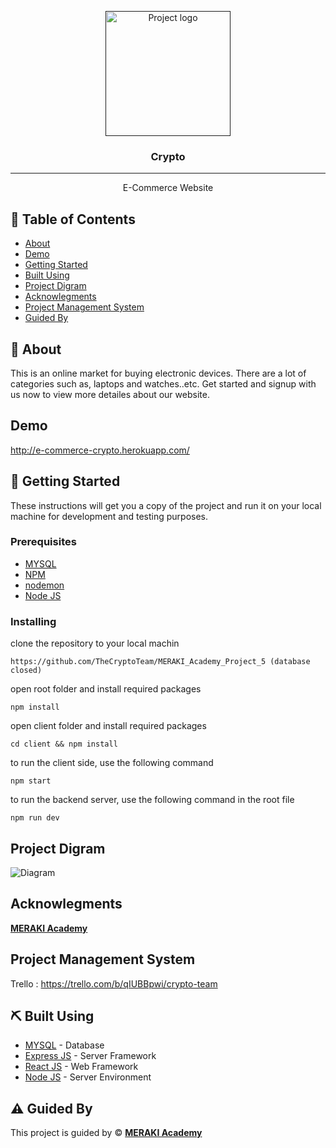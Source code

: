 
<p align="center">
  <a href="" rel="noopener">
 <img width=200px height=200px src="https://res.cloudinary.com/cryptoteam/image/upload/v1644916542/s6s5uvrbwcb3nbisvoiw.svg" alt="Project logo"></a>
</p>

<h3 align="center">Crypto</h3>

---

<p align="center"> E-Commerce Website 

</p>

## 📝 Table of Contents

- [About](#about)
- [Demo](#demo)
- [Getting Started](#getting_started)
- [Built Using](#built_using)
- [Project Digram](#project_digram)
- [Acknowlegments](#acknowlegments)
- [Project Management System](#Project_Management_System)
- [Guided By](#guided_by)

 
## 🧐 About <a name = "about"></a>

This is an online market for buying electronic devices.  There are a lot of categories such as, laptops and watches..etc. Get started and signup with us now to view more detailes about our website.

## Demo <a name = "demo"></a>

http://e-commerce-crypto.herokuapp.com/

## 🏁 Getting Started <a name = "getting_started"></a>
These instructions will get you a copy of the project and run it on your local machine for development and testing purposes.


### Prerequisites

- [MYSQL](https://www.mysql.com/) 
- [NPM](https://docs.npmjs.com/cli/v6/commands/npm-install)
- [nodemon](https://nodemon.io/) 
- [Node JS](https://nodejs.org/en/) 

### Installing

clone the repository to your local machin
```
https://github.com/TheCryptoTeam/MERAKI_Academy_Project_5 (database closed)

```
open root folder and install required packages
```
npm install
```
open client folder and install required packages
```
cd client && npm install
```

to run the client side, use the following command
```
npm start
```
to run the backend server, use the following command in the root file
```
npm run dev
```
## Project Digram <a name = "project_digram"></a>

![Diagram](./img/Data.png)

## Acknowlegments <a name = "acknowlegments"></a>

**[MERAKI Academy](https://www.meraki-academy.org)**
 
##  Project Management System <a name = "Project_Management_System"></a>


Trello : https://trello.com/b/qIUBBpwi/crypto-team


## ⛏️ Built Using <a name = "built_using"></a>

- [MYSQL](https://www.mysql.com/)  - Database
- [Express JS](https://expressjs.com/) - Server Framework
- [React JS](https://https://reactjs.org/) - Web Framework
- [Node JS](https://nodejs.org/en/) - Server Environment

## ⚠️ Guided By <a name = "guided_by"></a>

This project is guided by ©️ **[MERAKI Academy](https://www.meraki-academy.org)**
